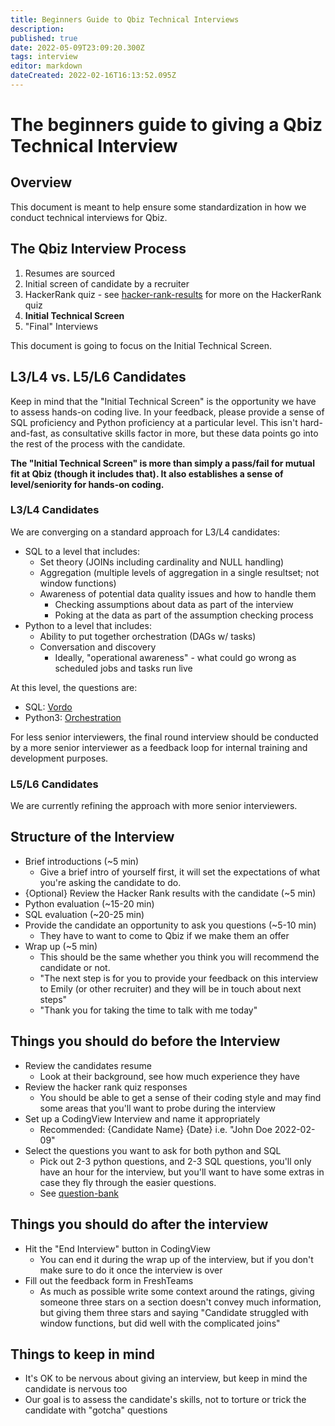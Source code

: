 ```yaml
---
title: Beginners Guide to Qbiz Technical Interviews
description: 
published: true
date: 2022-05-09T23:09:20.300Z
tags: interview
editor: markdown
dateCreated: 2022-02-16T16:13:52.095Z
---
```



# The beginners guide to giving a Qbiz Technical Interview


## Overview

This document is meant to help ensure some standardization in how we conduct technical interviews for Qbiz.


## The Qbiz Interview Process

1. Resumes are sourced
2. Initial screen of candidate by a recruiter
3. HackerRank quiz  - see [hacker-rank-results](/technical-interviewing/hacker-rank-results) for more on the HackerRank quiz
4. **Initial Technical Screen**
5. "Final" Interviews

This document is going to focus on the Initial Technical Screen.

## L3/L4 vs. L5/L6 Candidates

Keep in mind that the "Initial Technical Screen" is the opportunity we have to assess hands-on coding live. In your feedback, please provide a sense of SQL proficiency and Python proficiency at a particular level. This isn't hard-and-fast, as consultative skills factor in more, but these data points go into the rest of the process with the candidate.

**The "Initial Technical Screen" is more than simply a pass/fail for mutual fit at Qbiz (though it includes that). It also establishes a sense of level/seniority for hands-on coding.**

### L3/L4 Candidates

We are converging on a standard approach for L3/L4 candidates:

* SQL to a level that includes:
  * Set theory (JOINs including cardinality and NULL handling)
  * Aggregation (multiple levels of aggregation in a single resultset; not window functions)
  * Awareness of potential data quality issues and how to handle them
    * Checking assumptions about data as part of the interview
    * Poking at the data as part of the assumption checking process
* Python to a level that includes:
  * Ability to put together orchestration (DAGs w/ tasks)
  * Conversation and discovery
    * Ideally, "operational awareness" - what could go wrong as scheduled jobs and tasks run live
    
At this level, the questions are:

* SQL: [Vordo](/technical-interviewing/question-bank/vordo)
* Python3: [Orchestration](/technical-interviewing/question-bank/orchestration)

For less senior interviewers, the final round interview should be conducted by a more senior interviewer as a feedback loop for internal training and development purposes.

### L5/L6 Candidates

We are currently refining the approach with more senior interviewers.

## Structure of the Interview

* Brief introductions (~5 min)
    * Give a brief intro of yourself first, it will set the expectations of what you're asking the candidate to do.
* {Optional} Review the Hacker Rank results with the candidate (~5 min)
* Python evaluation (~15-20 min)
* SQL evaluation (~20-25 min)
* Provide the candidate an opportunity to ask you questions (~5-10 min)
    * They have to want to come to Qbiz if we make them an offer
* Wrap up (~5 min)
    * This should be the same whether you think you will recommend the candidate or not.
    * "The next step is for you to provide your feedback on this interview to Emily (or other recruiter) and they will be in touch about next steps"
    * "Thank you for taking the time to talk with me today"


## Things you should do before the Interview

* Review the candidates resume
    * Look at their background, see how much experience they have
* Review the hacker rank quiz responses
    * You should be able to get a sense of their coding style and may find some areas that you'll want to probe during the interview
* Set up a CodingView Interview and name it appropriately
    * Recommended: {Candidate Name} {Date} i.e. "John Doe 2022-02-09"
* Select the questions you want to ask for both python and SQL
    * Pick out 2-3 python questions, and 2-3 SQL questions, you'll only have an hour for the interview, but you'll want to have some extras in case they fly through the easier questions.
    * See [question-bank](/technical-interviewing/question-bank)


## Things you should do after the interview

* Hit the "End Interview" button in CodingView
    * You can end it during the wrap up of the interview, but if you don't make sure to do it once the interview is over
* Fill out the feedback form in FreshTeams
    * As much as possible write some context around the ratings, giving someone three stars on a section doesn't convey much information, but giving them three stars and saying "Candidate struggled with window functions, but did well with the complicated joins" 

## Things to keep in mind
* It's OK to be nervous about giving an interview, but keep in mind the candidate is nervous too
* Our goal is to assess the candidate's skills, not to torture or trick the candidate with "gotcha" questions
